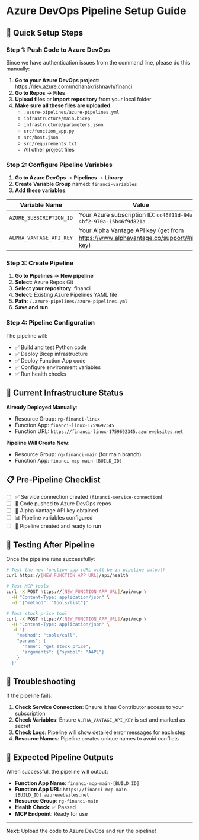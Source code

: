 # Azure DevOps Pipeline Setup Guide

## 🚀 Quick Setup Steps

### Step 1: Push Code to Azure DevOps

Since we have authentication issues from the command line, please do this manually:

1. **Go to your Azure DevOps project**: https://dev.azure.com/mohanakrishnavh/financi
2. **Go to Repos** → **Files**
3. **Upload files** or **Import repository** from your local folder
4. **Make sure all these files are uploaded**:
   - `.azure-pipelines/azure-pipelines.yml`
   - `infrastructure/main.bicep`
   - `infrastructure/parameters.json`
   - `src/function_app.py`
   - `src/host.json`
   - `src/requirements.txt`
   - All other project files

### Step 2: Configure Pipeline Variables

1. **Go to Azure DevOps** → **Pipelines** → **Library**
2. **Create Variable Group** named: `financi-variables`
3. **Add these variables**:

| Variable Name | Value | Secret |
|---------------|-------|---------|
| `AZURE_SUBSCRIPTION_ID` | Your Azure subscription ID: `cc46f13d-94a3-4bf2-970a-15b46f9d821a` | No |
| `ALPHA_VANTAGE_API_KEY` | Your Alpha Vantage API key (get from https://www.alphavantage.co/support/#api-key) | ✅ **Yes** |

### Step 3: Create Pipeline

1. **Go to Pipelines** → **New pipeline**
2. **Select**: Azure Repos Git
3. **Select your repository**: financi
4. **Select**: Existing Azure Pipelines YAML file
5. **Path**: `/.azure-pipelines/azure-pipelines.yml`
6. **Save and run**

### Step 4: Pipeline Configuration

The pipeline will:
- ✅ Build and test Python code
- ✅ Deploy Bicep infrastructure 
- ✅ Deploy Function App code
- ✅ Configure environment variables
- ✅ Run health checks

## 🔧 Current Infrastructure Status

**Already Deployed Manually**:
- Resource Group: `rg-financi-linux`
- Function App: `financi-linux-1759692345`
- Function URL: `https://financi-linux-1759692345.azurewebsites.net`

**Pipeline Will Create New**:
- Resource Group: `rg-financi-main` (for main branch)
- Function App: `financi-mcp-main-[BUILD_ID]`

## 📋 Pre-Pipeline Checklist

- [ ] ✅ Service connection created (`financi-service-connection`)
- [ ] 📁 Code pushed to Azure DevOps repos
- [ ] 🔑 Alpha Vantage API key obtained
- [ ] 📊 Pipeline variables configured
- [ ] 🚀 Pipeline created and ready to run

## 🧪 Testing After Pipeline

Once the pipeline runs successfully:

```bash
# Test the new function app (URL will be in pipeline output)
curl https://[NEW_FUNCTION_APP_URL]/api/health

# Test MCP tools
curl -X POST https://[NEW_FUNCTION_APP_URL]/api/mcp \
  -H "Content-Type: application/json" \
  -d '{"method": "tools/list"}'

# Test stock price tool
curl -X POST https://[NEW_FUNCTION_APP_URL]/api/mcp \
  -H "Content-Type: application/json" \
  -d '{
    "method": "tools/call",
    "params": {
      "name": "get_stock_price",
      "arguments": {"symbol": "AAPL"}
    }
  }'
```

## 🐛 Troubleshooting

If the pipeline fails:

1. **Check Service Connection**: Ensure it has Contributor access to your subscription
2. **Check Variables**: Ensure `ALPHA_VANTAGE_API_KEY` is set and marked as secret
3. **Check Logs**: Pipeline will show detailed error messages for each step
4. **Resource Names**: Pipeline creates unique names to avoid conflicts

## 🎯 Expected Pipeline Outputs

When successful, the pipeline will output:
- **Function App Name**: `financi-mcp-main-[BUILD_ID]`
- **Function App URL**: `https://financi-mcp-main-[BUILD_ID].azurewebsites.net`
- **Resource Group**: `rg-financi-main`
- **Health Check**: ✅ Passed
- **MCP Endpoint**: Ready for use

---

**Next**: Upload the code to Azure DevOps and run the pipeline!